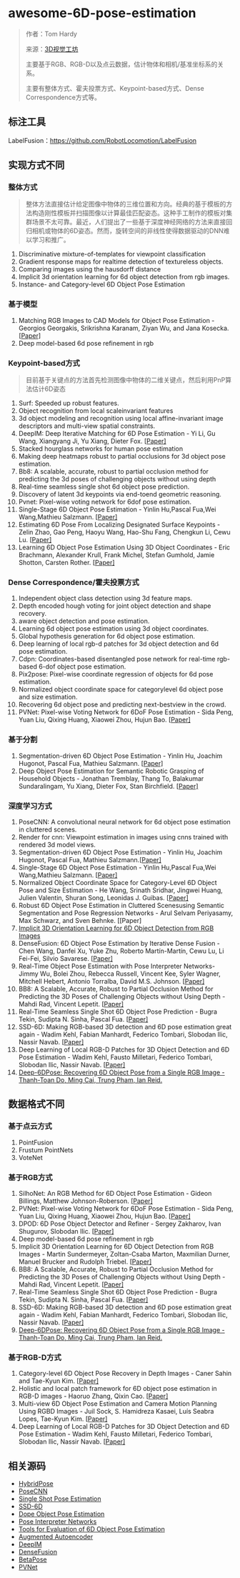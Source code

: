 # awesome-6D-pose-estimation

> 作者：Tom Hardy
>
> 来源：[3D视觉工坊](https://mp.weixin.qq.com/s?__biz=MzU1MjY4MTA1MQ==&mid=2247484684&idx=1&sn=e812540aee03a4fc54e44d5555ccb843&chksm=fbff2e38cc88a72e180f0f6b0f7b906dd616e7d71fffb9205d529f1238e8ef0f0c5554c27dd7&token=691734513&lang=zh_CN#rd)
>
> 主要基于RGB、RGB-D以及点云数据，估计物体和相机/基准坐标系的关系。
>
> 主要有整体方式、霍夫投票方式、Keypoint-based方式、Dense Correspondence方式等。

## 标注工具

LabelFusion：https://github.com/RobotLocomotion/LabelFusion

## 实现方式不同

### 整体方式

> 整体方法直接估计给定图像中物体的三维位置和方向。经典的基于模板的方法构造刚性模板并扫描图像以计算最佳匹配姿态。这种手工制作的模板对集群场景不太可靠。最近，人们提出了一些基于深度神经网络的方法来直接回归相机或物体的6D姿态。然而，旋转空间的非线性使得数据驱动的DNN难以学习和推广。

1. Discriminative mixture-of-templates for viewpoint classification
2. Gradient response maps for realtime detection of textureless objects.
3. Comparing images using the hausdorff distance
4. Implicit 3d orientation learning for 6d object detection from rgb images.
5. Instance- and Category-level 6D Object Pose Estimation

### 基于模型

1. Matching RGB Images to CAD Models for Object Pose Estimation - Georgios  Georgakis, Srikrishna Karanam, Ziyan Wu, and Jana Kosecka. [[Paper\]](https://arxiv.org/pdf/1811.07249.pdf)
2. Deep model-based 6d pose refinement in rgb

### Keypoint-based方式

> 目前基于关键点的方法首先检测图像中物体的二维关键点，然后利用PnP算法估计6D姿态

1. Surf: Speeded up robust features.
2. Object recognition from local scaleinvariant features
3. 3d object modeling and recognition using local affine-invariant image descriptors and multi-view spatial constraints.
4. DeepIM: Deep Iterative Matching for 6D Pose Estimation - Yi Li, Gu Wang, Xiangyang Ji, Yu Xiang, Dieter Fox. [[Paper\]](https://arxiv.org/pdf/1804.00175.pdf)
5. Stacked hourglass networks for human pose estimation
6. Making deep heatmaps robust to partial occlusions for 3d object pose estimation.
7. Bb8: A scalable, accurate, robust to partial occlusion method for  predicting the 3d poses of challenging objects without using depth
8. Real-time seamless single shot 6d object pose prediction.
9. Discovery of latent 3d keypoints via end-toend geometric reasoning.
10. Pvnet: Pixel-wise voting network for 6dof pose estimation.
11. Single-Stage 6D Object Pose Estimation - Yinlin Hu,Pascal Fua,Wei Wang,Mathieu Salzmann. [[Paper\]](https://arxiv.org/pdf/1911.08324.pdf)
12. Estimating 6D Pose From Localizing Designated Surface Keypoints - Zelin  Zhao, Gao Peng, Haoyu Wang, Hao-Shu Fang, Chengkun Li, Cewu Lu. [[Paper\]](https://arxiv.org/pdf/1812.01387v1.pdf)
13. Learning 6D Object Pose Estimation Using 3D Object Coordinates - Eric  Brachmann, Alexander Krull, Frank Michel, Stefan Gumhold, Jamie Shotton, Carsten Rother. [[Paper\]](https://link.springer.com/content/pdf/10.1007%2F978-3-319-10605-2_35.pdf)

### Dense Correspondence/霍夫投票方式

1. Independent object class detection using 3d feature maps.
2. Depth encoded hough voting for joint object detection and shape recovery.
3. aware object detection and pose estimation.
4. Learning 6d object pose estimation using 3d object coordinates.
5. Global hypothesis generation for 6d object pose estimation.
6. Deep learning of local rgb-d patches for 3d object detection and 6d pose estimation.
7. Cdpn: Coordinates-based disentangled pose network for real-time rgb-based 6-dof object pose estimation.
8. Pix2pose: Pixel-wise coordinate regression of objects for 6d pose estimation.
9. Normalized object coordinate space for categorylevel 6d object pose and size estimation.
10. Recovering 6d object pose and predicting next-bestview in the crowd.
11. PVNet: Pixel-wise Voting Network for 6DoF Pose Estimation -  Sida Peng, Yuan Liu, Qixing Huang, Xiaowei Zhou, Hujun Bao. [[Paper\]](https://arxiv.org/pdf/1812.11788.pdf)

### 基于分割

1. Segmentation-driven 6D Object Pose Estimation - Yinlin Hu, Joachim Hugonot, Pascal Fua, Mathieu Salzmann. [[Paper\]](https://arxiv.org/pdf/1812.02541.pdf)
2. Deep Object Pose Estimation for Semantic Robotic Grasping of Household  Objects - Jonathan Tremblay, Thang To, Balakumar Sundaralingam, Yu  Xiang, Dieter Fox, Stan Birchfield. [[Paper\]](https://arxiv.org/pdf/1809.10790.pdf)

### 深度学习方式

1. PoseCNN: A convolutional neural network for 6d object pose estimation in cluttered scenes.
2. Render for cnn: Viewpoint estimation in images using cnns trained with rendered 3d model views.
3. Segmentation-driven 6D Object Pose Estimation - Yinlin Hu, Joachim Hugonot, Pascal Fua, Mathieu Salzmann.[[Paper\]](http://openaccess.thecvf.com/content_CVPR_2019/papers/Hu_Segmentation-Driven_6D_Object_Pose_Estimation_CVPR_2019_paper.pdf)
4. Single-Stage 6D Object Pose Estimation - Yinlin Hu,Pascal Fua,Wei Wang,Mathieu Salzmann. [[Paper\]](https://arxiv.org/pdf/1911.08324.pdf)
5. Normalized Object Coordinate Space for Category-Level 6D Object Pose and Size Estimation -  He Wang, Srinath Sridhar, Jingwei Huang, Julien  Valentin, Shuran Song, Leonidas J. Guibas. [[Paper\]](https://arxiv.org/pdf/1901.02970v1.pdf)
6. Robust 6D Object Pose Estimation in Cluttered Scenesusing Semantic  Segmentation and Pose Regression Networks - Arul Selvam Periyasamy, Max  Schwarz, and Sven Behnke. [[Paper\]
7. [Implicit 3D Orientation Learning for 6D Object Detection from RGB Images](https://www.ais.uni-bonn.de/papers/IROS_2018_Periyasamy.pdf)
8. DenseFusion: 6D Object Pose Estimation by Iterative Dense Fusion - Chen  Wang, Danfei Xu, Yuke Zhu, Roberto Martín-Martín, Cewu Lu, Li Fei-Fei,  Silvio Savarese. [[Paper\]](https://arxiv.org/pdf/1901.04780.pdf)
9. Real-Time Object Pose Estimation with Pose Interpreter Networks- Jimmy  Wu, Bolei Zhou, Rebecca Russell, Vincent Kee, Syler Wagner, Mitchell  Hebert, Antonio Torralba, David M.S. Johnson. [[Paper\]](https://arxiv.org/pdf/1808.01099.pdf)
10. BB8: A Scalable, Accurate, Robust to Partial Occlusion Method for  Predicting the 3D Poses of Challenging Objects without Using Depth -  Mahdi Rad, Vincent Lepetit. [[Paper\]](https://arxiv.org/abs/1703.10896)
11. Real-Time Seamless Single Shot 6D Object Pose Prediction - Bugra Tekin, Sudipta N. Sinha, Pascal Fua. [[Paper\]](https://arxiv.org/pdf/1711.08848.pdf)
12. SSD-6D: Making RGB-based 3D detection and 6D pose estimation great again - Wadim Kehl, Fabian Manhardt, Federico Tombari, Slobodan Ilic, Nassir  Navab. [[Paper\]](https://arxiv.org/pdf/1711.10006.pdf)
13. Deep Learning of Local RGB-D Patches for 3D Object Detection and 6D Pose Estimation - Wadim Kehl, Fausto Milletari, Federico Tombari, Slobodan  Ilic, Nassir Navab. [[Paper\]](https://arxiv.org/pdf/1607.06038.pdf)
14. [Deep-6DPose: Recovering 6D Object Pose from a Single RGB Image - Thanh-Toan Do, Ming Cai, Trung Pham, Ian Reid.](https://arxiv.org/pdf/1802.10367.pdf)

## 数据格式不同

### 基于点云方式

1. PointFusion
2. Frustum PointNets
3. VoteNet

### 基于RGB方式

1. SilhoNet: An RGB Method for 6D Object Pose Estimation - Gideon Billings, Matthew Johnson-Roberson. [[Paper\]](https://arxiv.org/pdf/1809.06893.pdf)
2. PVNet: Pixel-wise Voting Network for 6DoF Pose Estimation -  Sida Peng, Yuan Liu, Qixing Huang, Xiaowei Zhou, Hujun Bao. [[Paper\]](https://arxiv.org/pdf/1812.11788.pdf)
3. DPOD: 6D Pose Object Detector and Refiner - Sergey Zakharov, Ivan Shugurov, Slobodan Ilic. [[Paper\]](https://arxiv.org/pdf/1902.11020v2.pdf)
4. Deep model-based 6d pose refinement in rgb
5. Implicit 3D Orientation Learning for 6D Object Detection from RGB Images - Martin Sundermeyer, Zoltan-Csaba Marton, Maxmilian Durner, Manuel  Brucker and Rudolph Triebel. [[Paper\]](https://arxiv.org/pdf/1902.01275v1.pdf)
6. BB8: A Scalable, Accurate, Robust to Partial Occlusion Method for  Predicting the 3D Poses of Challenging Objects without Using Depth -  Mahdi Rad, Vincent Lepetit. [[Paper\]](https://arxiv.org/abs/1703.10896)
7. Real-Time Seamless Single Shot 6D Object Pose Prediction - Bugra Tekin, Sudipta N. Sinha, Pascal Fua. [[Paper\]](https://arxiv.org/pdf/1711.08848.pdf)
8. SSD-6D: Making RGB-based 3D detection and 6D pose estimation great again - Wadim Kehl, Fabian Manhardt, Federico Tombari, Slobodan Ilic, Nassir  Navab. [[Paper\]](https://arxiv.org/pdf/1711.10006.pdf)
9. [Deep-6DPose: Recovering 6D Object Pose from a Single RGB Image - Thanh-Toan Do, Ming Cai, Trung Pham, Ian Reid.](https://arxiv.org/pdf/1802.10367.pdf)

### 基于RGB-D方式

1. Category-level 6D Object Pose Recovery in Depth Images - Caner Sahin and Tae-Kyun Kim. [[Paper\]](http://openaccess.thecvf.com/content_ECCVW_2018/papers/11129/Sahin_Category-level_6D_Object_Pose_Recovery_in_Depth_Images_ECCVW_2018_paper.pdf)
2. Holistic and local patch framework for 6D object pose estimation in RGB-D images - Haoruo Zhang, Qixin Cao. [[Paper\]](https://www.sciencedirect.com/science/article/pii/S1077314219300050)
3. Multi-view 6D Object Pose Estimation and Camera Motion Planning Using  RGBD Images - Juil Sock, S. Hamidreza Kasaei, Luís Seabra Lopes,  Tae-Kyun Kim. [[Paper\]](https://ieeexplore.ieee.org/document/8265470)
4. Deep Learning of Local RGB-D Patches for 3D Object Detection and 6D Pose Estimation - Wadim Kehl, Fausto Milletari, Federico Tombari, Slobodan  Ilic, Nassir Navab. [[Paper\]](https://arxiv.org/pdf/1607.06038.pdf)

## 相关源码

- [HybridPose](https://github.com/chensong1995/HybridPose)
- [PoseCNN](https://github.com/yuxng/PoseCNN)
- [Single Shot Pose Estimation](https://github.com/Microsoft/singleshotpose)
- [SSD-6D](https://github.com/wadimkehl/ssd-6d)
- [Dope Object Pose Estimation](https://github.com/NVlabs/Deep_Object_Pose)
- [Pose Interpreter Networks](https://github.com/jimmyyhwu/pose-interpreter-networks)
- [Tools for Evaluation of 6D Object Pose Estimation](https://github.com/thodan/obj_pose_eval)
- [Augmented Autoencoder](https://github.com/DLR-RM/AugmentedAutoencoder)
- [DeepIM](https://github.com/liyi14/mx-DeepIM)
- [DenseFusion](https://github.com/j96w/DenseFusion)
- [BetaPose](https://github.com/sjtuytc/betapose)
- [PVNet](https://github.com/zju3dv/pvnet)
